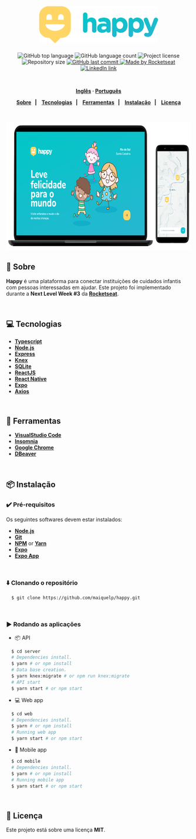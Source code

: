 <h1 align="center">
  <img alt="Happy" src=".github/logo.svg" height="100px">
</h1>
<p align="center">
  <img alt="GitHub top language" src="https://img.shields.io/github/languages/top/maiquelp/happy?color=15c3d6">
  <img alt="GitHub language count" src="https://img.shields.io/github/languages/count/maiquelp/happy?color=15c3d6">
  <img alt="Project license" src="https://img.shields.io/github/license/maiquelp/happy?color=15c3d6">
  <img alt="Repository size" src="https://img.shields.io/github/repo-size/maiquelp/happy?color=15c3d6">
  <a href="https://github.com/maiquelp/happy/commits/master">
    <img alt="GitHub last commit" src="https://img.shields.io/github/last-commit/maiquelp/happy?color=15c3d6">
  <img alt="Made by Rocketseat" src="https://img.shields.io/badge/made%20by-Rocketseat-15c3d6?style=flat">
  </a>
  <!-- <img src="https://img.shields.io/badge/happy-NLW 2.0-8257E5?logo=data:image/png;base64,iVBORw0KGgoAAAANSUhEUgAAABAAAAAQCAMAAAAoLQ9TAAAALVBMVEVHcExxWsF0XMJzXMJxWcFsUsD///9jRrzY0u6Xh9Gsn9n39fyMecy0qd2bjNJWBT0WAAAABHRSTlMA2Do606wF2QAAAGlJREFUGJVdj1cWwCAIBLEsRU3uf9xobDH8+GZwUYi8i6ucJwrxKE+7D0G9Q4vlYqtmCSjndr4CgCgzlyFgfKfKCVO0LrPKjmiqMxGXkJwNnXskqWG+1oSM+BSwD8f29YLNjvx/OQrn+g99oQSoNmt3PgAAAABJRU5ErkJggg=="> -->
 <br>
  <a href="https://www.linkedin.com/in/lk-marques/">
      <img alt="LinkedIn link" src="https://img.shields.io/badge/-Lucas Kohler-0077B5?style=flat&amp;logo=Linkedin&amp;logoColor=white" height="25px">
  </a> 
  <!-- <a href="https://insomnia.rest/run/?label=happy&amp;uri=https%3A%2F%2Fraw.githubusercontent.com%2maiquelp%2Fhappy%2Fmaster%2F.github%2FInsomnia.json" target="_blank"><img src="https://insomnia.rest/images/run.svg" alt="Run in Insomnia"></a> -->
</p>
<strong>
<br>
<p align="center">
    <a href="README.md">Inglês</a>
    ·
    <a href="README-pt.md">Português</a>
</p>

<p align="center">
  <a href="#bookmark-sobre">Sobre</a>&nbsp;&nbsp;&nbsp;|&nbsp;&nbsp;&nbsp;
  <a href="#computer-tecnologias">Tecnologias</a>&nbsp;&nbsp;&nbsp;|&nbsp;&nbsp;&nbsp;
  <a href="#wrench-ferramentas">Ferramentas</a>&nbsp;&nbsp;&nbsp;|&nbsp;&nbsp;&nbsp;
  <a href="#package-instalação">Instalação</a>&nbsp;&nbsp;&nbsp;|&nbsp;&nbsp;&nbsp;
  <a href="#memo-licença">Licença</a>
</p>
</strong>
<br>

<p align="center">
    <img alt="Screens" src=".github/happy-screens.png" height="350px" />
</p>

## :bookmark: Sobre

**Happy** é uma plataforma para conectar instituições de cuidados infantis com pessoas interessadas em ajudar. Este projeto foi implementado durante a **Next Level Week #3** da **[Rocketseat](https://rocketseat.com.br/)**.

<br>

## :computer: Tecnologias

-  **[Typescript](https://www.typescriptlang.org/)**
-  **[Node.js](https://nodejs.org/)**
-  **[Express](https://expressjs.com/)**
-  **[Knex](http://knexjs.org/)**
-  **[SQLite](https://www.sqlite.org/)**
-  **[ReactJS](https://reactjs.org/)**
-  **[React Native](http://facebook.github.io/react-native/)**
-  **[Expo](https://expo.io/)**
-  **[Axios](https://github.com/axios/axios)**

<br>

## :wrench: Ferramentas

- **[VisualStudio Code](https://code.visualstudio.com/)**
- **[Insomnia](https://insomnia.rest/)**
- **[Google Chrome](https://www.google.com/chrome/)**
- **[DBeaver](https://dbeaver.io/)**

<br>

## :package: Instalação

### :heavy_check_mark: **Pré-requisitos**

Os seguintes softwares devem estar instalados:
  
  - **[Node.js](https://nodejs.org/en/)**
  - **[Git](https://git-scm.com/)**
  - **[NPM](https://www.npmjs.com/)** or **[Yarn](https://yarnpkg.com/)**
  - **[Expo](https://expo.io/)** 
  - **[Expo App](https://play.google.com/store/apps/details?id=host.exp.exponent)**

<br>
  
### :arrow_down: **Clonando o repositório**

```sh
  $ git clone https://github.com/maiquelp/happy.git
```

<br>

### :arrow_forward:	**Rodando as aplicações**

- :package: API

```sh
  $ cd server
  # Dependencies install.
  $ yarn # or npm install
  # Data base creation.
  $ yarn knex:migrate # or npm run knex:migrate
  # API start
  $ yarn start # or npm start
```

- :computer: Web app

```sh
  $ cd web
  # Dependencies install.
  $ yarn # or npm install
  # Running web app
  $ yarn start # or npm start
```

- :iphone: Mobile app

```sh
  $ cd mobile
  # Dependencies install.
  $ yarn # or npm install
  # Running mobile app
  $ yarn start # or npm start
```

<br>

## :memo: Licença

Este projeto está sobre uma licença **MIT**.

